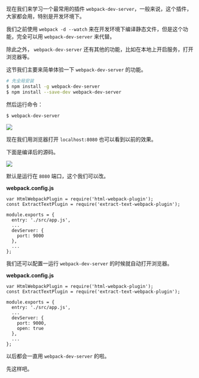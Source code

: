 现在我们来学习一个最常用的插件 `webpack-dev-server`，一般来说，这个插件，大家都会用，特别是开发环境下。

我们之前使用 `webpack -d --watch` 来在开发环境下编译静态文件，但是这个功能，完全可以用 `webpack-dev-server` 来代替。

除此之外， `webpack-dev-server` 还有其他的功能，比如在本地上开启服务，打开浏览器等。

这节我们主要来简单体验一下 `webpack-dev-server` 的功能。

``` bash
# 先全局安装
$ npm install -g webpack-dev-server
$ npm install --save-dev webpack-dev-server
```

然后运行命令：

``` bash
$ webpack-dev-server
```

![](https://rails365.oss-cn-shenzhen.aliyuncs.com/uploads/photo/image/462/2017/e6c1ff7d21b2a497df4b414a7a2ee546.png)

现在我们用浏览器打开 `localhost:8080` 也可以看到以前的效果。

下面是编译后的源码。

![](https://rails365.oss-cn-shenzhen.aliyuncs.com/uploads/photo/image/463/2017/8694f46c943095e6526eefd5890b1288.png)

默认是运行在 `8080` 端口，这个我们可以改。

**webpack.config.js**

```
var HtmlWebpackPlugin = require('html-webpack-plugin');
const ExtractTextPlugin = require('extract-text-webpack-plugin');

module.exports = {
  entry: './src/app.js',
  ...
  devServer: {
    port: 9000
  },
  ...
};
```

我们还可以配置一运行 `webpack-dev-server` 的时候就自动打开浏览器。

**webpack.config.js**

```
var HtmlWebpackPlugin = require('html-webpack-plugin');
const ExtractTextPlugin = require('extract-text-webpack-plugin');

module.exports = {
  entry: './src/app.js',
  ...
  devServer: {
    port: 9000,
    open: true
  },
  ...
};
```

以后都会一直用 `webpack-dev-server` 的啦。

先这样吧。